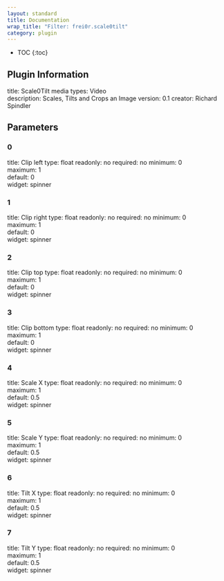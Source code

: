 ```yaml
---
layout: standard
title: Documentation
wrap_title: "Filter: frei0r.scale0tilt"
category: plugin
---
```

* TOC
{:toc}

## Plugin Information

title: Scale0Tilt
media types:
Video  
description: Scales, Tilts and Crops an Image
version: 0.1
creator: Richard Spindler

## Parameters

### 0

title: Clip left  type: float
readonly: no
required: no
minimum: 0  
maximum: 1  
default: 0  
widget: spinner  

### 1

title: Clip right  type: float
readonly: no
required: no
minimum: 0  
maximum: 1  
default: 0  
widget: spinner  

### 2

title: Clip top  type: float
readonly: no
required: no
minimum: 0  
maximum: 1  
default: 0  
widget: spinner  

### 3

title: Clip bottom  type: float
readonly: no
required: no
minimum: 0  
maximum: 1  
default: 0  
widget: spinner  

### 4

title: Scale X  type: float
readonly: no
required: no
minimum: 0  
maximum: 1  
default: 0.5  
widget: spinner  

### 5

title: Scale Y  type: float
readonly: no
required: no
minimum: 0  
maximum: 1  
default: 0.5  
widget: spinner  

### 6

title: Tilt X  type: float
readonly: no
required: no
minimum: 0  
maximum: 1  
default: 0.5  
widget: spinner  

### 7

title: Tilt Y  type: float
readonly: no
required: no
minimum: 0  
maximum: 1  
default: 0.5  
widget: spinner  

